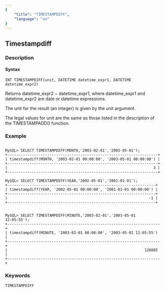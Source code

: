 ```yaml
---
{
    "title": "TIMESTAMPDIFF",
    "language": "en"
}
---
```


<!-- 
Licensed to the Apache Software Foundation (ASF) under one
or more contributor license agreements.  See the NOTICE file
distributed with this work for additional information
regarding copyright ownership.  The ASF licenses this file
to you under the Apache License, Version 2.0 (the
"License"); you may not use this file except in compliance
with the License.  You may obtain a copy of the License at

  http://www.apache.org/licenses/LICENSE-2.0

Unless required by applicable law or agreed to in writing,
software distributed under the License is distributed on an
"AS IS" BASIS, WITHOUT WARRANTIES OR CONDITIONS OF ANY
KIND, either express or implied.  See the License for the
specific language governing permissions and limitations
under the License.
-->

## Timestampdiff
### Description
#### Syntax

`INT TIMESTAMPDIFF(unit, DATETIME datetime_expr1, DATETIME datetime_expr2)`

Returns datetime_expr2 − datetime_expr1, where datetime_expr1 and datetime_expr2 are date or datetime expressions. 

The unit for the result (an integer) is given by the unit argument.
 
The legal values for unit are the same as those listed in the description of the TIMESTAMPADD() function.

### Example

```

MySQL> SELECT TIMESTAMPDIFF(MONTH,'2003-02-01','2003-05-01');
+--------------------------------------------------------------------+
| timestampdiff(MONTH, '2003-02-01 00:00:00', '2003-05-01 00:00:00') |
+--------------------------------------------------------------------+
|                                                                  3 |
+--------------------------------------------------------------------+

MySQL> SELECT TIMESTAMPDIFF(YEAR,'2002-05-01','2001-01-01');
+-------------------------------------------------------------------+
| timestampdiff(YEAR, '2002-05-01 00:00:00', '2001-01-01 00:00:00') |
+-------------------------------------------------------------------+
|                                                                -1 |
+-------------------------------------------------------------------+


MySQL> SELECT TIMESTAMPDIFF(MINUTE,'2003-02-01','2003-05-01 12:05:55');
+---------------------------------------------------------------------+
| timestampdiff(MINUTE, '2003-02-01 00:00:00', '2003-05-01 12:05:55') |
+---------------------------------------------------------------------+
|                                                              128885 |
+---------------------------------------------------------------------+

```
### Keywords
    TIMESTAMPDIFF
